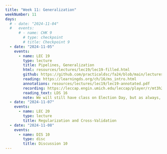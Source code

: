 ```yaml
---
title: "Week 11: Generalization"
weekNumber: 11
days:
  # - date: "2024-11-04"
  #   events:
      # - name: CHK 9
        # type: checkpoint
        # title: Checkpoint 9
  - date: "2024-11-05"
    events:
      - name: LEC 19
        type: lecture
        title: Pipelines, Generalization
        html: resources/lectures/lec19/lec19-filled.html
        github: https://github.com/practicaldsc/fa24/blob/main/lectures/lec19/
        reading: https://learningds.org/ch/16/ms_intro.html
        annotations: resources/lectures/lec19/lec19-annotated.pdf
        recording: https://leccap.engin.umich.edu/leccap/player/r/mt3h23
        reading_text: LDS 16
        note: We will still have class on Election Day, but as always, lecture is recorded, so don't hesitate to miss class if you need the time to vote.
  - date: "2024-11-07"
    events:
      - name: LEC 20
        type: lecture
        title: Regularization and Cross-Validation
  - date: "2024-11-08"
    events:
      - name: DIS 10
        type: disc
        title: Discussion 10
---
```


